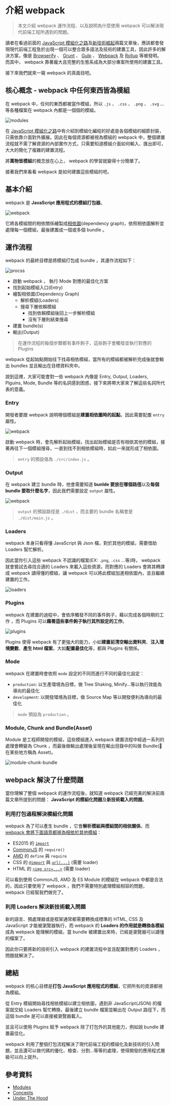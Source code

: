 # 介紹 webpack

> 本文介紹 webpack 運作流程、以及說明為什麼使用 webpack 可以解決現代前端工程所遇到的問題。

讀者在看過前面的 [JavaScript 模組化之路](../02-history-of-js-module/README.md)及[新技術崛起](../03-new-tech/README.md)兩篇文章後，應該都會發現現代前端工程急於出現一個可以整合眾多語法及技術的建置工具，因此許多的解決方案，像是 [Browserify](http://browserify.org/) 、 [Grunt](https://gruntjs.com/) 、 [Gulp](https://gulpjs.com/) 、 [Webpack](https://webpack.js.org/) 及 [Rollup](https://rollupjs.org/guide/en/) 等被發明。而其中， webpack 靠著龐大且完整的生態系成為大部分專案所使用的建置工具。

接下來我們就來一窺 webpack 的真面目吧。

## 核心概念 - webpack 中任何東西皆為模組

在 webpack 中，任何的東西都被當作模組，所以 `.js` 、 `.css` 、 `.png` 、 `.svg` ...等各種檔案在 webpack 內都是一個個的模組。

![modules](./assets/modules.png)

在 [JavaScript 模組化之路](../02-history-of-js-module/README.md)中有介紹到模組化編程的好處是各個模組的細節封裝，只需依靠介面對外擴展。因此在每個資源都被視為模組的 webpack 中，整個建置流程就不需了解資源的內部實作方式，只需要知道模組介面如何輸入、匯出即可，大大的簡化了複雜的建置流程。

將**萬物皆模組**的概念放在心上， webpack 的學習就變得十分簡單了。

接著我們來看看 webpack 是如何建置這些模組的吧。

## 基本介紹

webpack 是 **JavaScript 應用程式的模組打包器**。

![webpack](./assets/webpack.png)

它將各模組間的相依關係繪製成[相依圖](https://webpack.js.org/concepts/dependency-graph/)(dependency graph)，依照相依圖解析並處理每一個模組，最後建置成一個或多個 bundle 。

## 運作流程

webpack 的最終目標是將模組打包成 bundle ，其運作流程如下：

![procss](./assets/process.png)

- 啟動 webpack ， 執行 Mode 對應的最佳化方案
- 找到起始模組入口(Entry)
- 繪製相依圖(Dependency Graph)
  - 解析模組(Loaders)
  - 搜尋下層依賴模組
    - 找到依賴模組後回上一步解析模組
    - 沒有下層則結束搜尋
- 建置 bundle(s)
- 輸出(Output)

> 在運作流程的每個步驟都有事件鉤子，這些鉤子會觸發並執行對應的 Plugins

webpack 從起始點開始往下找尋相依模組，當所有的模組都被解析完成後就會輸出 bundles 並且輸出在目標資料夾中。

說到這裡，大家可能會對一些 webpack 內像是 Entry, Output, Loaders, Plguins, Mode, Bundle 等的名詞感到困惑，接下來將帶大家來了解這些名詞所代表的意義。

### Entry

開發者要跟 webpack 說明哪個模組是**建置相依圖時的起點**，因此需要配置 `entry` 屬性。

![webpack](./assets/entry.png)

啟動 webpack 時，會先解析起始模組，找出起始模組是否有相依其他的模組，接著再往下一個模組搜尋，一直到找不到相依模組時，如此一來就形成了相依圖。

> `entry` 的預設值為 `./src/index.js` 。

### Output

在 webpack 建立 bundle 時，他會需要知道 **bunlde 要放在哪個路徑**以及**每個 bundle 要取什麼名字**，因此我們需要設定 `output` 屬性。

![webpack](./assets/output.png)

> `output` 的預設路徑是 `./dist` ，而主要的 bundle 名稱會是 `./dist/main.js` 。

### Loaders

webpack 本身只看得懂 JavaScript 與 Json 檔，對於其他的模組，需要借助 Loaders 幫忙解析。

因此當你引入這些 webpack 不認識的檔案(EX: `.png`, `.css` ...等)時， webpack 就會嘗試去尋找合適的 Loaders 來載入這些資源，而對應的 Loaders 會將其轉譯成 webpack 讀得懂的模組，讓 webpack 可以將此模組加進相依圖內，並且繼續建置的工作。

![loaders](./assets/loaders.png)

### Plugins

webpack 在建置的過程中，會依序觸發不同的事件鉤子，藉以完成各個時期的工作 ，而 Plugins 可以**藉著這些事件鉤子執行其所設定的工作**。

![plugins](./assets/plugins.png)

Plugins 使得 webpack 有了更強大的能力，小如**建置前清空輸出資料夾**、**注入環境變數**、**產生 html 檔案**，大如**配置最佳化**等，都與 Plugins 有關係。

### Mode

webpack 在建置時會依照 `mode` 設定的不同而進行不同的最佳化設定：

- `production`: 以生產環境為目標，做 Tree Shaking, Minify...等以執行效能為導向的最佳化
- `development`: 以開發環境為目標，做 Source Map 等以開發便利為導向的最佳化

> `mode` 預設為 `production` 。

### Module, Chunk and Bundle(Asset)

Module 是工程師開發的模組，這些模組進入 webpack 建置流程中經過一系列的處理會轉變為 Chunk ，而最後做輸出處理後呈現在輸出目錄中的叫做 Bundle( 在某些地方稱為 Asset)。

![module-chunk-bundle](./../05-first-webpack/assets/module-chunk-bundle.png)

## webpack 解決了什麼問題

當你理解了整個 webpack 的運作流程後，就知道 webpack 已經完美的解決前兩篇文章所提到的問題： **JavaScript 的模組化問題**及**新技術載入的問題**。

### 利用打包過程解決模組化問題

webpack 為了可以產生 bundle ，它會**解析模組與模組間的相依關係**，而 [webpack 會將下面語意都視為相依於其他模組](https://webpack.js.org/concepts/modules/#what-is-a-webpack-module)：

- ES2015 的 [`import`](https://developer.mozilla.org/en-US/docs/Web/JavaScript/Reference/Statements/import)
- [CommonJS](http://www.commonjs.org/specs/modules/1.0/) 的 `require()`
- [AMD](https://github.com/amdjs/amdjs-api/blob/master/AMD.md) 的 `define` 與 `require`
- CSS 的 [`@import`](https://developer.mozilla.org/en-US/docs/Web/CSS/@import) 與 [`url(...)`](<https://developer.mozilla.org/en-US/docs/Web/CSS/url()>) (需要 loader)
- HTML 的 [`<img src=...>`](https://developer.mozilla.org/en-US/docs/Web/HTML/Element/img) (需要 loader)

可以看到使用 CommonJS, AMD 及 ES Module 的模組在 webpack 中都是合法的，因此只要使用了 webpack ，我們不需要特別處理模組相容的問題， webpack 已經幫我們做完了。

### 利用 Loaders 解決新技術載入問題

新的語言、預處理器或是框架通常都需要轉換成標準的 HTML, CSS 及 JavaScript 才能被瀏覽器執行，而 webpack 的 **Loaders 的作用就是轉換各模組**成為 webpack 能理解的模組，當 bundle 被建置出來時，已經是瀏覽器可以讀懂的檔案了。

因此你只要將新的技術引入 webpack 的建置流程中並且配置對應的 Loaders ，問題就解決了。

## 總結

webpack 的核心目標是**打包 JavaScript 應用程式的模組**，它把所有的資源都視為模組。

從 Entry 模組開始尋找相依模組以建立相依圖，遇到非 JavaScript(JSON) 的檔案就交給 Loaders 幫忙轉換，最後建立 bundle 檔案並輸出在 Output 路徑下，而這個 bundle 是可以直接被瀏覽器載入。

並且可以使用 Plugins 賦予 webpack 除了打包外的其他能力，例如說 bundle 建置最佳化。

webpack 利用了整個打包流程解決了現代前端工程的模組化及新技術的引入問題，並且還可以做代碼的優化、檢查、分割...等等的處理，使得開發的應用程式層級可以向上提升。

## 參考資料

- [Modules](https://webpack.js.org/concepts/modules/)
- [Concepts](https://webpack.js.org/concepts/)
- [Under The Hood](https://webpack.js.org/concepts/under-the-hood/)
